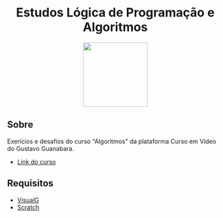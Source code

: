 <div align="center">
    <h1>Estudos Lógica de Programação e Algoritmos</h1>
    <img width=150 src='https://i.ytimg.com/vi/kM9ASKAni_s/maxresdefault.jpg'>
</div>


## Sobre 

Exerícios e desafios do curso "Algoritmos" da plataforma Curso em Vídeo do Gustavo Guanabara.

- [Link do curso](https://www.cursoemvideo.com/course/curso-de-algoritmo/) <br>



## Requisitos
- [VisualG](https://visualg3.com.br/) <br>
- [Scratch](https://scratch.mit.edu/download) <br>

